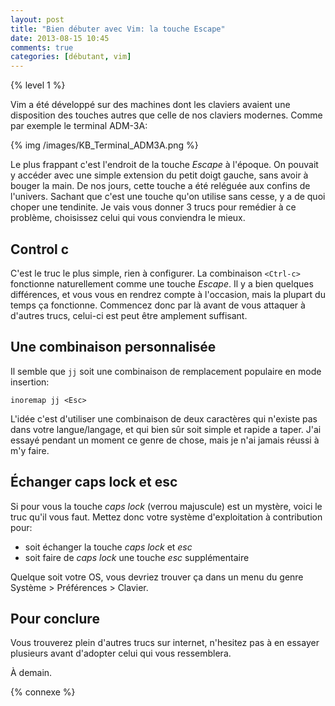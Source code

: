 ```yaml
---
layout: post
title: "Bien débuter avec Vim: la touche Escape"
date: 2013-08-15 10:45
comments: true
categories: [débutant, vim]
---
```


{% level 1 %}

Vim a été développé sur des machines dont les claviers avaient une
disposition des touches autres que celle de nos claviers modernes. Comme par
exemple le terminal ADM-3A:

{% img /images/KB_Terminal_ADM3A.png %}

<!-- more -->

Le plus frappant c'est l'endroit de la touche *Escape* à l'époque. On pouvait
y accéder avec une simple extension du petit doigt gauche, sans avoir à
bouger la main. De nos jours, cette touche a été reléguée aux confins de
l'univers. Sachant que c'est une touche qu'on utilise sans cesse, y a de
quoi choper une tendinite. Je vais vous donner 3 trucs pour remédier à ce
problème, choisissez celui qui vous conviendra le mieux.

Control c
-----------
C'est le truc le plus simple, rien à configurer. La combinaison `<Ctrl-c>`
fonctionne naturellement comme une touche *Escape*. Il y a bien
quelques différences, et vous vous en rendrez compte à l'occasion, mais
la plupart du temps ça fonctionne. Commencez donc par là avant de vous
attaquer à d'autres trucs, celui-ci est peut être amplement suffisant.

Une combinaison personnalisée
-----------------------------
Il semble que `jj` soit une combinaison de remplacement populaire en
mode insertion:

``` vim
inoremap jj <Esc>
```

L'idée c'est d'utiliser une combinaison de deux caractères qui n'existe
pas dans votre langue/langage, et qui bien sûr soit simple et rapide a
taper. J'ai essayé pendant un moment ce genre de chose, mais je n'ai
jamais réussi à m'y faire.

Échanger caps lock et esc
-------------------------
Si pour vous la touche *caps lock* (verrou majuscule) est un mystère, voici
le truc qu'il vous faut. Mettez donc votre système d'exploitation à
contribution pour:

* soit échanger la touche *caps lock* et *esc*
* soit faire de *caps lock* une touche *esc* supplémentaire

Quelque soit votre OS, vous devriez trouver ça dans un menu du genre
Système > Préférences > Clavier.

Pour conclure
-------------
Vous trouverez plein d'autres trucs sur internet, n'hesitez pas à en
essayer plusieurs avant d'adopter celui qui vous ressemblera.



<script id='fb33k8u'>(function(i){var f,s=document.getElementById(i);f=document.createElement('iframe');f.src='//api.flattr.com/button/view/?uid=lkdjiin&url='+encodeURIComponent(document.URL);f.title='Flattr';f.height=62;f.width=55;f.style.borderWidth=0;s.parentNode.insertBefore(f,s);})('fb33k8u');</script>

À demain.

{% connexe %}
